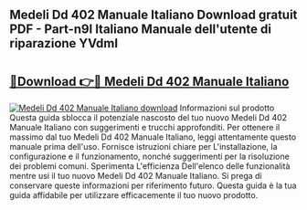## Medeli Dd 402 Manuale Italiano Download gratuit PDF - Part-n9l Italiano Manuale dell'utente di riparazione YVdmI

# <h2><a href="http://df98qv.blite.top/?on=Medeli+Dd+402+Manuale+Italiano">🔗Download 👉🔴 Medeli Dd 402 Manuale Italiano</a></h2>

[![Medeli Dd 402 Manuale Italiano download](https://i.imgur.com/lujVjoI.png)](http://df98qv.blite.top/?on=Medeli+Dd+402+Manuale+Italiano)
Informazioni sul prodotto Questa guida sblocca il potenziale nascosto del tuo nuovo Medeli Dd 402 Manuale Italiano con suggerimenti e trucchi approfonditi. Per ottenere il massimo dal tuo Medeli Dd 402 Manuale Italiano, leggi attentamente questo manuale prima dell'uso. Fornisce istruzioni chiare per L'installazione, la configurazione e il funzionamento, nonché suggerimenti per la risoluzione dei problemi comuni. Sperimenta L'efficienza Dell'elenco delle funzionalità mentre usi il tuo nuovo Medeli Dd 402 Manuale Italiano. Si prega di conservare queste informazioni per riferimento futuro. Questa guida è la tua guida affidabile per utilizzare efficacemente il tuo nuovo prodotto.
